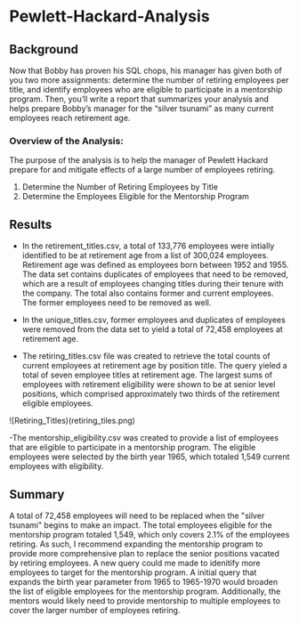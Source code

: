 # Pewlett-Hackard-Analysis

## Background
Now that Bobby has proven his SQL chops, his manager has given both of you two more assignments: determine the number of retiring employees per title, and identify employees who are eligible to participate in a mentorship program. Then, you’ll write a report that summarizes your analysis and helps prepare Bobby’s manager for the “silver tsunami” as many current employees reach retirement age.

### Overview of the Analysis:
The purpose of the analysis is to help the manager of Pewlett Hackard prepare for and mitigate effects of a large number of employees retiring.

1) Determine the Number of Retiring Employees by Title
2) Determine the Employees Eligible for the Mentorship Program

## Results
- In the retirement_titles.csv, a total of 133,776 employees were intially identified to be at retirement age from a list of 300,024 employees. Retirement age was defined as employees born between 1952 and 1955. The data set contains duplicates of employees that need to be removed, which are a result of employees changing titles during their tenure with the company. The total also contains former and current employees. The former employees need to be removed as well.

- In the unique_titles.csv, former employees and duplicates of employees were removed from the data set to yield a total of 72,458 employees at retirement age.

- The retiring_titles.csv file was created to retrieve the total counts of current employees at retirement age by position title. The query yieled a total of seven employee titles at retirement age. The largest sums of employees with retirement eligibility were shown to be at senior level positions, which comprised approximately two thirds of the retirement eligible employees. 

![Retiring_Titles)(retiring_tiles.png)

-The mentorship_eligibility.csv was created to provide a list of employees that are eligible to participate in a mentorship program. The eligible employees were selected by the birth year 1965, which totaled 1,549 current employees with eligibility.

## Summary

A total of 72,458 employees will need to be replaced when the "silver tsunami" begins to make an impact. The total employees eligible for the mentorship program totaled 1,549, which only covers 2.1% of the employees retiring. As such, I recommend expanding the mentorship program to provide more comprehensive plan to replace the senior positions vacated by retiring employees. A new query could me made to idenitify more employees to target for the mentorship program. A initial query that expands the birth year parameter from 1965 to 1965-1970 would broaden the list of eligible employees for the mentorship program. Additionally, the mentors would likely need to provide mentorship to multiple employees to cover the larger number of employees retiring.



